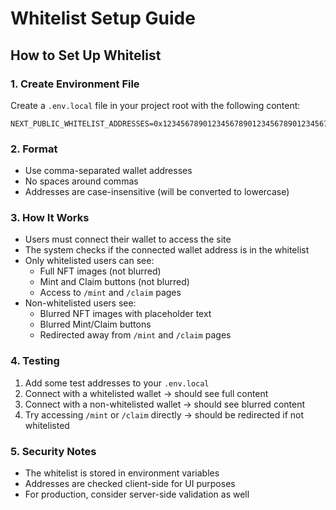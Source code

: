 # Whitelist Setup Guide

## How to Set Up Whitelist

### 1. Create Environment File
Create a `.env.local` file in your project root with the following content:

```
NEXT_PUBLIC_WHITELIST_ADDRESSES=0x1234567890123456789012345678901234567890,0xabcdefabcdefabcdefabcdefabcdefabcdefabcd,0x9876543210987654321098765432109876543210
```

### 2. Format
- Use comma-separated wallet addresses
- No spaces around commas
- Addresses are case-insensitive (will be converted to lowercase)

### 3. How It Works
- Users must connect their wallet to access the site
- The system checks if the connected wallet address is in the whitelist
- Only whitelisted users can see:
  - Full NFT images (not blurred)
  - Mint and Claim buttons (not blurred)
  - Access to `/mint` and `/claim` pages
- Non-whitelisted users see:
  - Blurred NFT images with placeholder text
  - Blurred Mint/Claim buttons
  - Redirected away from `/mint` and `/claim` pages

### 4. Testing
1. Add some test addresses to your `.env.local`
2. Connect with a whitelisted wallet → should see full content
3. Connect with a non-whitelisted wallet → should see blurred content
4. Try accessing `/mint` or `/claim` directly → should be redirected if not whitelisted

### 5. Security Notes
- The whitelist is stored in environment variables
- Addresses are checked client-side for UI purposes
- For production, consider server-side validation as well 